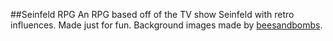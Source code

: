 ##Seinfeld RPG
An RPG based off of the TV show Seinfeld with retro influences.
Made just for fun.
Background images made by [beesandbombs](https://beesandbombs.tumblr.com/).
